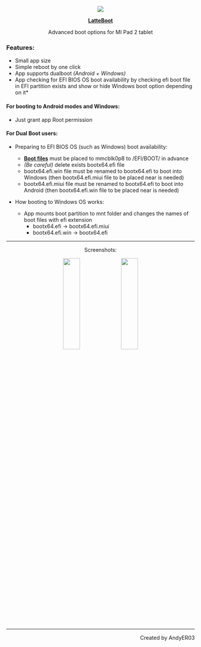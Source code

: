 <p align="center">
<img src="https://raw.githubusercontent.com/AndyER03/LatteBoot/master/app/src/main/res/mipmap-xxxhdpi/ic_launcher.png" />
</p>
<p align="center">
   <b><a href="https://github.com/AndyER03/LatteBoot/">LatteBoot</a></b>
</p>
<p align="center">
   Advanced boot options for MI Pad 2 tablet
</p>

### Features:
* Small app size
* Simple reboot by one click
* App supports dualboot *(Android + Windows)*
* App checking for EFI BIOS OS boot availability by checking efi boot file in EFI partition exists and show or hide Windows boot option depending on it*

#### For booting to Android modes and Windows:
* Just grant app Root permission

#### For Dual Boot users:
* Preparing to EFI BIOS OS (such as Windows) boot availability:
    * [**Boot files**](https://drive.google.com/drive/folders/1Son2vUjhO53f5fJRGg-mvrW7H79grvHo?usp=sharing "Google Drive") must be placed to mmcblk0p8 to /EFI/BOOT/ in advance
    * *(Be careful)* delete exists bootx64.efi file
    * bootx64.efi.win file must be renamed to bootx64.efi to boot into Windows (then bootx64.efi.miui file to be placed near is needed)
    * bootx64.efi.miui file must be renamed to bootx64.efi to boot into Android (then bootx64.efi.win file to be placed near is needed)
    
* How booting to Windows OS works:
    * App mounts boot partition to mnt folder and changes the names of boot files with efi extension
      * bootx64.efi -> bootx64.efi.miui
      * bootx64.efi.win -> bootx64.efi
---
<p align="center">
Screenshots:
</p>
<p align="center">
   <img src="https://raw.githubusercontent.com/AndyER03/LatteBoot/master/Screenshots/Scrn_1.png" width=30% height=25%> <img src="https://raw.githubusercontent.com/AndyER03/LatteBoot/master/Screenshots/Scrn_2.png" width=30% height=25%>
</p>

---
<p align="right">
Created by AndyER03
</p>
